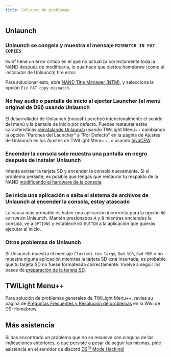 ```yaml
---
title: Solucion de problemas
---
```


## Unlaunch
### Unlaunch se congela y muestra el mensaje `MISMATCH IN FAT COPIES`

twlnf tiene un error critico en el que no actualiza correctamente toda la NAND después de modificarla, lo que hace que ciertos homebrew (como el instalador de Unlaunch) tire error.

Para solucionar esto, abre [NAND Title Manager (NTM)](https://github.com/Epicpkmn11/NTM/releases), y selecciona la opción `Fix FAT copy mismatch`.

### No hay audio o pantalla de inicio al ejectar Launcher (el menú original de DSi) usando Unlaunch

El desarrollador de Unlaunch (nocash) parcheó intencionalmente el sonido del menú y la pantalla de inicio por defecto. Puedes restaurar estas características [reinstalando Unlaunch](installing-unlaunch.html) usando TWiLight Menu++ cambiando la opción "Parches del Launcher" a "Por Defecto" en la página de Ajustes de Unlaunch en los Ajustes de TWiLight Menu++, o usando [hiyaCFW](https://wiki.ds-homebrew.com/hiyacfw/installing).

### Encender la consola solo muestra una pantalla en negro después de instalar Unlaunch

Intenta extraer la tarjeta SD y encender la consola nuevamente. Si el problema persiste, es posible que tengas que restaurar tu respaldo de la NAND [modificando el hardware de la consola](https://wiki.ds-homebrew.com/ds-index/hardmod).

### Se inicia una aplicación o salta el sistema de archivos de Unlaunch al encender la consola, estoy atascado

La causa más probable es haber una aplicación incorrecta para la opción `NO BUTTON` en Unlaunch. Mantén presionados <kbd class="face">A</kbd> y <kbd class="face">B</kbd> mientras enciendes la consola, ve a `OPTIONS` y establece `NO BUTTON` a la aplicación que quieras ejecutar al inicio.

### Otros problemas de Unlaunch

Si Unlaunch muestra el mensaje `Clusters too large`, `Bad VBR`, `Bad MBR` o no muestra niguna aplicación mientras la tarjeta SD está insertada, es probable que tu tarjeta SD no fuese formateada correctamente. Vuelve a seguir los pasos de [preparación de la tarjeta SD](sd-card-setup.html).

## TWiLight Menu++

Para solución de problemas generales de TWiLight Menu++, revisa su página de [Preguntas Frecuentes y Resolución de problemas](https://wiki.ds-homebrew.com/twilightmenu/faq) en la Wiki de DS-Homebrew.

## Más asistencia

Si has encontrado un problema que no se resuelve con ninguna de las indicaciones anteriores, o que persiste a pesar de seguir las mismas, pide asistencia en el servidor de discord [DS<sup>(i)</sup> Mode Hacking!](https://discord.gg/yD3spjv)
